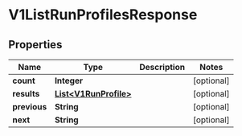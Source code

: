 
# V1ListRunProfilesResponse

## Properties
Name | Type | Description | Notes
------------ | ------------- | ------------- | -------------
**count** | **Integer** |  |  [optional]
**results** | [**List&lt;V1RunProfile&gt;**](V1RunProfile.md) |  |  [optional]
**previous** | **String** |  |  [optional]
**next** | **String** |  |  [optional]




